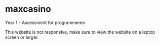 # maxcasino
Year 1 - Assessment for programmeren

This website is not responsive, make sure to view the website on a laptop screen or larger.
